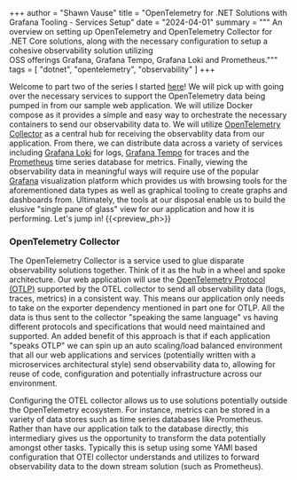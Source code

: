 +++
author = "Shawn Vause"
title = "OpenTelemetry for .NET Solutions with Grafana Tooling - Services Setup"
date = "2024-04-01"
summary = """
An overview on setting up OpenTelemetry and OpenTelemetry Collector for .NET Core solutions, along with the necessary configuration to setup a cohesive observability solution utilizing \
OSS offerings Grafana, Grafana Tempo, Grafana Loki and Prometheus."""
tags = [
    "dotnet",
    "opentelemetry",
    "observability"
]
+++

Welcome to part two of the series I started [here](/posts/opentelemetry-dotnet)! We will pick up with going over the necessary services to support the OpenTelemetry data being pumped in from our sample web application. We will utilize Docker compose as it provides a simple and easy way to orchestrate the necessary containers to send our observability data to. We will utilize [OpenTelemetry Collector](https://github.com/open-telemetry/opentelemetry-collector) as a central hub for receiving the observablity data from our application. From there, we can distribute data across a variety of services including [Grafana Loki](https://grafana.com/oss/loki/) for logs, [Grafana Tempo](https://grafana.com/oss/tempo/) for traces and the [Prometheus](https://prometheus.io/) time series database for metrics. Finally, viewing the observability data in meaningful ways will require use of the popular [Grafana](https://grafana.com/oss/grafana/) visualization platform which provides us with browsing tools for the aforementioned data types as well as graphical tooling to create graphs and dashboards from. Ultimately, the tools at our disposal enable us to build the elusive "single pane of glass" view for our application and how it is performing. Let's jump in!
{{<preview_ph>}}

### OpenTelemetry Collector

The OpenTelemetry Collector is a service used to glue disparate observability solutions together. Think of it as the hub in a wheel and spoke architecture. Our web application will use the [OpenTelemetry Protocol (OTLP)](https://opentelemetry.io/docs/specs/otel/protocol/) supported by the OTEL collector to send all observability data (logs, traces, metrics) in a consistent way. This means our application only needs to take on the exporter dependency mentioned in part one for OTLP. All the data is thus sent to the collector "speaking the same language" vs having different protocols and specifications that would need maintained and supported. An added benefit of this approach is that if each application "speaks OTLP" we can spin up an auto scaling/load balanced environment that all our web applications and services (potentially written with a microservices architectural style) send observability data to, allowing for reuse of code, configuration and potentially infrastructure across our environment.

Configuring the OTEL collector allows us to use solutions potentially outside the OpenTelemetry ecosystem. For instance, metrics can be stored in a variety of data stores such as time series databases like Prometheus. Rather than have our application talk to the database directly, this intermediary gives us the opportunity to transform the data potentially amongst other tasks. Typically this is setup using some YAMl based configuration that OTEl collector understands and utilizes to forward observability data to the down stream solution (such as Prometheus).

